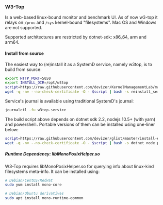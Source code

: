 ### W3-Top
Is a web-based linux-bound monitor and benchmark UI. As of now w3-top it relays on `/proc` and `/sys` kernel-bound "filesystems". Mac OS and Windows are not supported.

Supported architectures are restricted by dotnet-sdk: x86_64, arm and arm64.

#### Install from source
The easiest way to (re)install it as a SystemD service, namely w3top, is to build from source:

```bash
export HTTP_PORT=5050
export INSTALL_DIR=/opt/w3top
script=https://raw.githubusercontent.com/devizer/KernelManagementLab/master/build-w3-dashboard.sh
wget -q -nv --no-check-certificate -O - $script | bash -s reinstall_service 
```

Service's journal is available using traditional SystemD's journal:

```bash
journalctl -fu w3top.service
```

The build script above depends on dotnet sdk 2.2, nodejs 10.5+ (with yarn) and powershell:. Portable versions of them can be installed using one-liner below:
```bash
script=https://raw.githubusercontent.com/devizer/glist/master/install-dotnet-and-nodejs.sh
wget -q -nv --no-check-certificate -O - $script | bash -s dotnet node pwsh
```

##### Runtime Dependency: libMonoPosixHelper.so
W3-Top requires libMonoPosixHelper.so for querying info about linux-kind filesystems meta-info. It can be installed using:

```bash
# Debian/CentOS/RedHat
sudo yum install mono-core

# Debian/Ubuntu derivatives
sudo apt install mono-runtime-common
```
